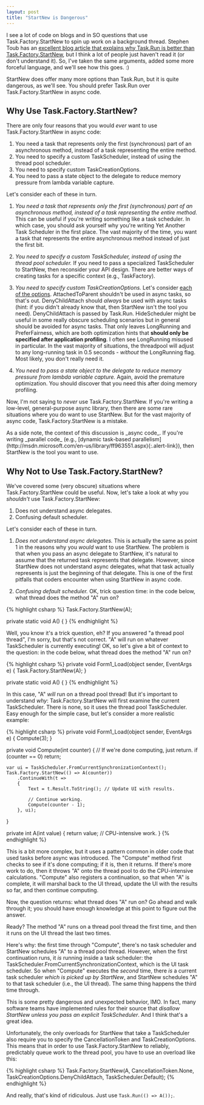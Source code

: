 ```yaml
---
layout: post
title: "StartNew is Dangerous"
---
```

I see a lot of code on blogs and in SO questions that use Task.Factory.StartNew to spin up work on a background thread. Stephen Toub has an [excellent blog article that explains why Task.Run is better than Task.Factory.StartNew](http://blogs.msdn.com/b/pfxteam/archive/2011/10/24/10229468.aspx), but I think a lot of people just haven't read it (or don't understand it). So, I've taken the same arguments, added some more forceful language, and we'll see how this goes. :)

StartNew does offer many more options than Task.Run, but it is quite dangerous, as we'll see. You should prefer Task.Run over Task.Factory.StartNew in async code.

## Why Use Task.Factory.StartNew?

There are only four reasons that you would _ever_ want to use Task.Factory.StartNew in async code:

1. You need a task that represents only the first (synchronous) part of an asynchronous method, instead of a task representing the entire method.
1. You need to specify a custom TaskScheduler, instead of using the thread pool scheduler.
1. You need to specify custom TaskCreationOptions.
1. You need to pass a state object to the delegate to reduce memory pressure from lambda variable capture.

Let's consider each of these in turn.

1. _You need a task that represents only the first (synchronous) part of an asynchronous method, instead of a task representing the entire method._ This can be useful if you're writing something like a task scheduler. In which case, you should ask yourself why you're writing Yet Another Task Scheduler in the first place. The vast majority of the time, you want a task that represents the entire asynchronous method instead of just the first bit.

2. _You need to specify a custom TaskScheduler, instead of using the thread pool scheduler._ If you need to pass a specialized TaskScheduler to StartNew, then reconsider your API design. There are better ways of creating tasks for a specific context (e.g., TaskFactory).

3. _You need to specify custom TaskCreationOptions._ Let's consider [each of the options](http://msdn.microsoft.com/en-us/library/system.threading.tasks.taskcreationoptions.aspx). AttachedToParent shouldn't be used in async tasks, so that's out. DenyChildAttach should _always_ be used with async tasks (hint: if you didn't already know that, then StartNew isn't the tool you need). DenyChildAttach is passed by Task.Run. HideScheduler might be useful in some really obscure scheduling scenarios but in general should be avoided for async tasks. That only leaves LongRunning and PreferFairness, which are both optimization hints that **should only be specified after application profiling**. I often see LongRunning misused in particular. In the vast majority of situations, the threadpool will adjust to any long-running task in 0.5 seconds - _without_ the LongRunning flag. Most likely, you don't really need it.

4. _You need to pass a state object to the delegate to reduce memory pressure from lambda variable capture._ Again, avoid the premature optimization. You should discover that you need this after doing memory profiling.

Now, I'm not saying to _never_ use Task.Factory.StartNew. If you're writing a low-level, general-purpose async library, then there are some rare situations where you do want to use StartNew. But for the vast majority of async code, Task.Factory.StartNew is a mistake.

<div class="alert alert-info" markdown="1">
As a side note, the context of this discussion is _async code_. If you're writing _parallel code_ (e.g., [dynamic task-based parallelism](http://msdn.microsoft.com/en-us/library/ff963551.aspx){:.alert-link}), then StartNew is the tool you want to use.
</div>

## Why Not to Use Task.Factory.StartNew?

We've covered some (very obscure) situations where Task.Factory.StartNew could be useful. Now, let's take a look at why you _shouldn't_ use Task.Factory.StartNew:

 1. Does not understand async delegates.
 1. Confusing default scheduler.

Let's consider each of these in turn.

1. _Does not understand async delegates._ This is actually the same as point 1 in the reasons why you _would_ want to use StartNew. The problem is that when you pass an async delegate to StartNew, it's natural to assume that the returned task represents that delegate. However, since StartNew does not understand async delegates, what that task actually represents is just the beginning of that delegate. This is one of the first pitfalls that coders encounter when using StartNew in async code.

2. _Confusing default scheduler._ OK, trick question time: in the code below, what thread does the method "A" run on?

{% highlight csharp %}
Task.Factory.StartNew(A);

private static void A() { }
{% endhighlight %}

Well, you know it's a trick question, eh? If you answered "a thread pool thread", I'm sorry, but that's not correct. "A" will run on whatever TaskScheduler is currently executing! OK, so let's give a bit of context to the question: in the code below, what thread does the method "A" run on?

{% highlight csharp %}
private void Form1_Load(object sender, EventArgs e)
{
    Task.Factory.StartNew(A);
}

private static void A() { }
{% endhighlight %}

In this case, "A" _will_ run on a thread pool thread! But it's important to understand _why_: Task.Factory.StartNew will first examine the current TaskScheduler. There is none, so it uses the thread pool TaskScheduler. Easy enough for the simple case, but let's consider a more realistic example:

{% highlight csharp %}
private void Form1_Load(object sender, EventArgs e)
{
    Compute(3);
}

private void Compute(int counter)
{
    // If we're done computing, just return.
    if (counter == 0)
        return;

    var ui = TaskScheduler.FromCurrentSynchronizationContext();
    Task.Factory.StartNew(() => A(counter))
        .ContinueWith(t =>
        {
            Text = t.Result.ToString(); // Update UI with results.

            // Continue working.
            Compute(counter - 1);
        }, ui);
}

private int A(int value)
{
    return value; // CPU-intensive work.
}
{% endhighlight %}

This is a bit more complex, but it uses a pattern common in older code that used tasks before async was introduced. The "Compute" method first checks to see if it's done computing; if it is, then it returns. If there's more work to do, then it throws "A" onto the thread pool to do the CPU-intensive calculations. "Compute" also registers a continuation, so that when "A" is complete, it will marshal back to the UI thread, update the UI with the results so far, and then continue computing.

Now, the question returns: what thread does "A" run on? Go ahead and walk through it; you should have enough knowledge at this point to figure out the answer.

Ready? The method "A" runs on a thread pool thread the first time, and then it runs on the UI thread the last two times.

Here's why: the first time through "Compute", there's no task scheduler and StartNew schedules "A" to a thread pool thread. However, when the first continuation runs, it _is_ running inside a task scheduler: the TaskScheduler.FromCurrentSynchronizationContext, which is the UI task scheduler. So when "Compute" executes the _second_ time, there _is_ a current task scheduler _which is picked up by StartNew_, and StartNew schedules "A" to that task scheduler (i.e., the UI thread). The same thing happens the third time through.

This is some pretty dangerous and unexpected behavior, IMO. In fact, many software teams have implemented rules for their source that _disallow StartNew unless you pass an explicit TaskScheduler_. And I think that's a great idea.

Unfortunately, the only overloads for StartNew that take a TaskScheduler also require you to specify the CancellationToken and TaskCreationOptions. This means that in order to use Task.Factory.StartNew to reliably, predictably queue work to the thread pool, you have to use an overload like this:

{% highlight csharp %}
Task.Factory.StartNew(A, CancellationToken.None, TaskCreationOptions.DenyChildAttach, TaskScheduler.Default);
{% endhighlight %}

And really, that's kind of ridiculous. Just use `Task.Run(() => A());`.

